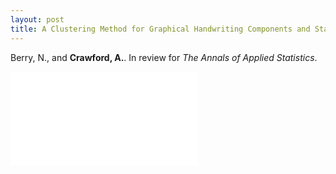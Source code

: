 ```yaml
---
layout: post
title: A Clustering Method for Graphical Handwriting Components and Statistical Writership Analysis
---
```


Berry, N., and <strong>Crawford, A.</strong>. In review for *The Annals of Applied Statistics*.


<object data="{{ site.baseurl }}/images/BerryCrawford_ClusteringHandwriting.pdf" width="750px" height="750px">
    <embed src="{{ site.baseurl }}/images/BerryCrawford_ClusteringHandwriting.pdf">
    </embed>
</object>

